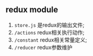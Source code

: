 ## redux module

1. `store.js` 是redux的输出文件;
2. `/actions` redux相关执行动作;
3. `/constant` redux相关常量定义;
4. `/reducer` redux参数维护
